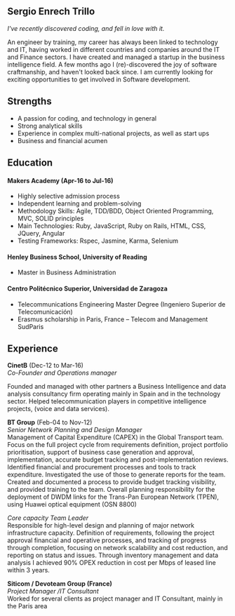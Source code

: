 ## Sergio Enrech Trillo

_I've recently discovered coding, and fell in love with it._

An engineer by training, my career has always been linked to technology and IT, having worked in different countries and companies around the IT and Finance sectors.  I have created and managed a startup in the business intelligence field.  A few months ago I (re)-discovered the joy of software craftmanship, and haven't looked back since.  I am currently looking for exciting opportunities to get involved in Software development.

## Strengths

- A passion for coding, and technology in general
- Strong analytical skills
- Experience in complex multi-national projects, as well as start ups
- Business and financial acumen

## Education

#### Makers Academy (Apr-16 to Jul-16)

- Highly selective admission process
- Independent learning and problem-solving
- Methodology Skills: Agile, TDD/BDD, Object Oriented Programming, MVC, SOLID principles
- Main Technologies: Ruby, JavaScript, Ruby on Rails, HTML, CSS, JQuery, Angular
- Testing Frameworks: Rspec, Jasmine, Karma, Selenium 


#### Henley Business School, University of Reading

- Master in Business Administration


#### Centro Politécnico Superior, Universidad de Zaragoza
- Telecommunications Engineering Master Degree (Ingeniero Superior de Telecomunicación)
- Erasmus scholarship in Paris, France – Telecom and Management SudParis


## Experience

**CinetB** (Dec-12 to Mar-16)    
*Co-Founder and Operations manager*

Founded and managed with other partners a Business Intelligence and data analysis consultancy firm operating mainly in Spain and in the technology sector. Helped telecommunication players in competitive intelligence projects, (voice and data services).

**BT Group** (Feb-04 to Nov-12)   
*Senior Network Planning and Design Manager*    
Management of Capital Expenditure (CAPEX) in the Global Transport team.  Focus on the full project cycle from requirements definition, project portfolio prioritisation, support of business case generation and approval, implementation, accurate budget tracking and post-implementation reviews. Identified financial and procurement processes and tools to track expenditure. Investigated the use of those to generate reports for the team.  Created and documented a process to provide budget tracking visibility, and provided training to the team.  Overall planning responsibility for the deployment of DWDM links for the Trans-Pan European Network (TPEN), using Huawei optical equipment (OSN 8800)

*Core capacity Team Leader*   
Responsible for high-level design and planning of major network infrastructure capacity. Definition of requirements, following the project approval financial and operative processes, and tracking of progress through completion, focusing on network scalability and cost reduction, and reporting on status and issues.  Through inventory management and data analysis I achieved 90% OPEX reduction in cost per Mbps of leased line within 3 years. 

**Siticom / Devoteam Group (France)**   
*Project Manager /IT Consultant*    
Worked for several clients as project manager and IT Consultant, mainly in the Paris area
